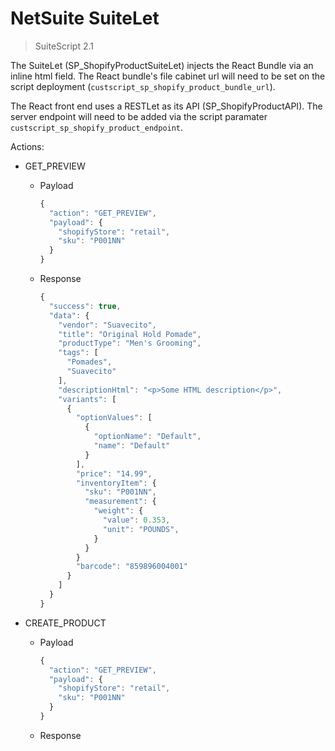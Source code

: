 # NetSuite SuiteLet

> SuiteScript 2.1

The SuiteLet (SP_ShopifyProductSuiteLet) injects the React Bundle via an inline html field. The React bundle's file cabinet url will need to be set on the script deployment (`custscript_sp_shopify_product_bundle_url`).

The React front end uses a RESTLet as its API (SP_ShopifyProductAPI). The server endpoint will need to be added via the script paramater `custscript_sp_shopify_product_endpoint`.

Actions:

- GET_PREVIEW

  - Payload
    ```javascript
    {
      "action": "GET_PREVIEW",
      "payload": {
        "shopifyStore": "retail",
        "sku": "P001NN"
      }
    }
    ```
  - Response
    ```javascript
    {
      "success": true,
      "data": {
        "vendor": "Suavecito",
        "title": "Original Hold Pomade",
        "productType": "Men's Grooming",
        "tags": [
          "Pomades",
          "Suavecito"
        ],
        "descriptionHtml": "<p>Some HTML description</p>",
        "variants": [
          {
            "optionValues": [
              {
                "optionName": "Default",
                "name": "Default"
              }
            ],
            "price": "14.99",
            "inventoryItem": {
              "sku": "P001NN",
              "measurement": {
                "weight": {
                  "value": 0.353,
                  "unit": "POUNDS",
                }
              }
            }
            "barcode": "859896004001"
          }
        ]
      }
    }
    ```

- CREATE_PRODUCT

  - Payload

    ```javascript
    {
      "action": "GET_PREVIEW",
      "payload": {
        "shopifyStore": "retail",
        "sku": "P001NN"
      }
    }
    ```

  - Response
